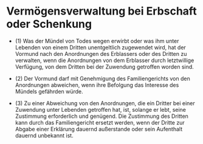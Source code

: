 # Vermögensverwaltung bei Erbschaft oder Schenkung

- (1) Was der Mündel von Todes wegen erwirbt oder was ihm unter Lebenden von einem Dritten unentgeltlich zugewendet wird, hat der Vormund nach den Anordnungen des Erblassers oder des Dritten zu verwalten, wenn die Anordnungen von dem Erblasser durch letztwillige Verfügung, von dem Dritten bei der Zuwendung getroffen worden sind.

- (2) Der Vormund darf mit Genehmigung des Familiengerichts von den Anordnungen abweichen, wenn ihre Befolgung das Interesse des Mündels gefährden würde.

- (3) Zu einer Abweichung von den Anordnungen, die ein Dritter bei einer Zuwendung unter Lebenden getroffen hat, ist, solange er lebt, seine Zustimmung erforderlich und genügend. Die Zustimmung des Dritten kann durch das Familiengericht ersetzt werden, wenn der Dritte zur Abgabe einer Erklärung dauernd außerstande oder sein Aufenthalt dauernd unbekannt ist.

